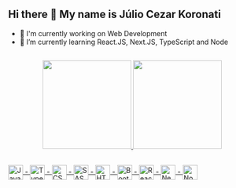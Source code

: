 ## Hi there 👋 My name is Júlio Cezar Koronati

- 🔭 I'm currently working on Web Development
- 🌱 I’m currently learning React.JS, Next.JS, TypeScript and Node

##

<div align="center">
  <a href="https://github.com/rafaballerini">
  <img height="180em" src="https://github-readme-stats.vercel.app/api?username=jckoronati&show_icons=true&theme=tokyonight&include_all_commits=true&count_private=true"/>
  <img height="180em" src="https://github-readme-stats.vercel.app/api/top-langs/?username=jckoronati&layout=compact&langs_count=7&theme=tokyonight"/>
</div>
  
  ##
  
  <div style="display: inline_block">
      <img alt="JavaScript" height="30" align="center" src="https://cdn.jsdelivr.net/gh/devicons/devicon/icons/javascript/javascript-original.svg" /> -
      <img alt="TypeScript" height="30" align="center" src="https://cdn.jsdelivr.net/gh/devicons/devicon/icons/typescript/typescript-plain.svg" /> -
      <img alt="CSS3" height="30" align="center" src="https://cdn.jsdelivr.net/gh/devicons/devicon/icons/css3/css3-original.svg" /> -
      <img alt="SASS" height="30" align="center" src="https://cdn.jsdelivr.net/gh/devicons/devicon/icons/sass/sass-original.svg" /> -
      <img alt="HTML5" height="30" align="center" src="https://cdn.jsdelivr.net/gh/devicons/devicon/icons/html5/html5-plain-wordmark.svg" /> -
      <img alt="Bootstrap" height="30" align="center" src="https://cdn.jsdelivr.net/gh/devicons/devicon/icons/bootstrap/bootstrap-plain.svg" /> -
      <img alt="React" height="30" align="center" src="https://cdn.jsdelivr.net/gh/devicons/devicon/icons/react/react-original.svg" /> -
      <img alt="Next" height="30" align="center" src="https://cdn.jsdelivr.net/gh/devicons/devicon/icons/nextjs/nextjs-original.svg" /> -
      <img alt="Node" height="30" align="center" src="https://cdn.jsdelivr.net/gh/devicons/devicon/icons/nodejs/nodejs-original.svg" />
  </div>
  
  ##

